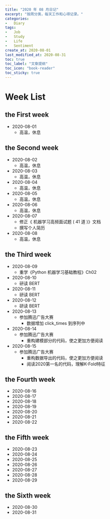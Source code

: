 ```yaml
---
title: "2020 年 08 月日记"
excerpt: "按周分类，每天工作和心得记录。"
categories:
-   Diary
tags:
-   Job
-   Study
-   Life
-   Sentiment
create_at: 2020-08-01
last_modified_at: 2020-08-31
toc: true
toc_label: "文章提纲"
toc_icon: "book-reader"
toc_sticky: true
---
```


# Week List

## the First week

-   2020-08-01
    -   高温，休息

## the Second week

-   2020-08-02
    -   高温，休息
-   2020-08-03
    -   高温，休息
-   2020-08-04
    -   高温，休息
-   2020-08-05
    -   高温，休息
-   2020-08-06
    -   高温，休息
-   2020-08-07
    -   修正《 机器学习高频面试题 ( 41 道 )》文档
    -   撰写个人简历
-   2020-08-08
    -   高温，休息

## the Third week

-   2020-08-09
    -   重学《Python 机器学习基础教程》Ch02
-   2020-08-10
    -   研读 BERT
-   2020-08-11
    -   研读 BERT
-   2020-08-12
    -   研读 BERT
-   2020-08-13
    -   参加腾迅广告大赛
        -   数据增加 click_times 到序列中
-   2020-08-14
    -   参加腾迅广告大赛
        -   重构建模部分的代码，使之更加方便阅读
-   2020-08-15
    -   参加腾迅广告大赛
        -   重构数据导出的代码，使之更加方便阅读
        -   阅读2020第一名的代码，理解K-Fold特征

## the Fourth week

-   2020-08-16
-   2020-08-17
-   2020-08-18
-   2020-08-19
-   2020-08-20
-   2020-08-21
-   2020-08-22

## the Fifth week

-   2020-08-23
-   2020-08-24
-   2020-08-25
-   2020-08-26
-   2020-08-27
-   2020-08-28
-   2020-08-29

## the Sixth week

-   2020-08-30
-   2020-08-31

